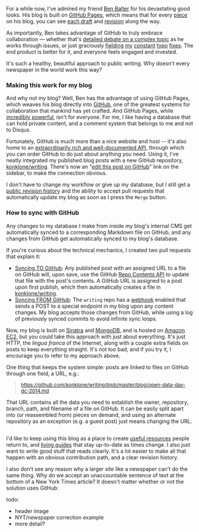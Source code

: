 For a while now, I've admired my friend [Ben Balter](https://twitter.com/benbalter) for his devastating good looks. His blog is built on [GitHub Pages](https://pages.github.com/), which means that for every [piece](http://ben.balter.com/2014/03/21/want-to-innovate-in-government-focus-on-culture/) on his blog, you can see [each draft](https://github.com/benbalter/benbalter.github.com/commits/master/_posts/2014-03-21-want-to-innovate-in-government-focus-on-culture.md) and [revision](https://github.com/benbalter/benbalter.github.com/commit/d39bfec676299afed1c1018cd83a15f31a81ad8e) along the way. 

As importantly, Ben takes advantage of GitHub to truly embrace collaboration — whether that's [detailed debate on a complex topic](https://github.com/benbalter/benbalter.github.com/pull/98) as he works through issues, or just graciously [fielding](https://github.com/benbalter/benbalter.github.com/pull/108) 
[my](https://github.com/benbalter/benbalter.github.com/pull/105) [constant](https://github.com/benbalter/benbalter.github.com/pull/91) [typo](https://github.com/benbalter/benbalter.github.com/pull/77) [fixes](https://github.com/benbalter/benbalter.github.com/pull/99). The end product is better for it, and everyone feels engaged and invested.

It's such a healthy, beautiful approach to public writing. Why doesn't every newspaper in the world work this way?

### Making this work for my blog

And why not my blog? Well, Ben has the advantage of using GitHub Pages, which weaves his blog directly into [GitHub](https://github.com), one of the greatest systems for collaboration that mankind has yet crafted. And GitHub Pages, while [incredibly powerful](https://konklone.com/post/the-power-and-potential-of-github-pages), isn't for everyone. For me, I like having a database that can hold private content, and a comment system that belongs to me and not to Disqus. 

Fortunately, GitHub is much more than a nice website and host -- it's also home to an [extraordinarily rich and well-documented API](https://developer.github.com/v3/), through which you can order GitHub to do just about anything you need. Using it, I've neatly integrated my published blog posts with a new GitHub repository, [konklone/writing](https://github.com/konklone/writing). There's now an "[edit this post on GitHub](#)" link on the sidebar, to make the connection obvious.

I don't have to change my workflow or give up my database, but I still get a [public revision history](https://github.com/konklone/writing/commits/master/blog/switch-to-https-now-for-free.md) and the ability to accept pull requests that automatically update my blog as soon as I press the `Merge` button.

### How to sync with GitHub

Any changes to my database I make from inside my blog's internal CMS get automatically synced to a corresponding Markdown file on GitHub, and any changes from GitHub get automatically synced to my blog's database.

If you're curious about the technical mechanics, I created two pull requests that explain it:

* [Syncing TO GitHub](https://github.com/konklone/konklone/pull/125): Any published post with an assigned URL to a file on GitHub will, upon save, use the GitHub [Repo Contents API](https://developer.github.com/v3/repos/contents/) to update that file with the post's contents. A GitHub URL is assigned to a post upon first publish, which then automatically creates a file in [konklone/writing](https://github.com/konklone/writing).
* [Syncing FROM GitHub](https://github.com/konklone/konklone/pull/126): The `writing` repo has a [webhook](https://github.com/blog/1778-webhooks-level-up) enabled that sends a POST to a special endpoint in my blog upon any content changes. My blog accepts those changes from GitHub, while using a log of previously synced commits to avoid infinite sync loops.

Now, my blog is built on [Sinatra](http://www.sinatrarb.com/) and [MongoDB](https://www.mongodb.org/), and is hosted on [Amazon EC2](https://aws.amazon.com/ec2/), but you could take this approach with just about everything. It's just HTTP, the *lingua franca* of the Internet, along with a couple extra fields on posts to keep everything straight. It's not too bad, and if you try it, I encourage you to refer to my approach above.

One thing that keeps the system simple: posts are linked to files on GitHub through one field, a URL, e.g.: 

<blockquote><p>
<a style="font-size: 10pt" href="https://github.com/konklone/writing/blob/master/blog/open-data-day-dc-2014.md">https://github.com/konklone/writing/blob/master/blog/open-data-day-dc-2014.md</a>
</p></blockquote>

That URL contains all the data you need to establish the owner, repository, branch, path, and filename of a file on GitHub. It can be easily split apart into (or reassembled from) pieces on demand, and using an alternate repository as an exception (e.g. a guest post) just means changing the URL.

## 

I'd like to keep using this blog as a place to create [useful resources](https://konklone.com/post/switch-to-https-now-for-free) people return to, and [living guides](https://konklone.com/post/take-control-of-your-email-address) that stay up-to-date as times change. I also just want to write good stuff that reads clearly. It's a lot easier to make all that happen with an obvious contribution path, and a clear revision history.

I also don't see any reason why a larger site like a newspaper can't do the same thing. Why do we accept an unaccountable sentence of text at the bottom of a New York Times article?  It doesn't matter whether or not the solution uses GitHub: 

todo:
* header image
* NYT/newspaper correction example
* more detail?
